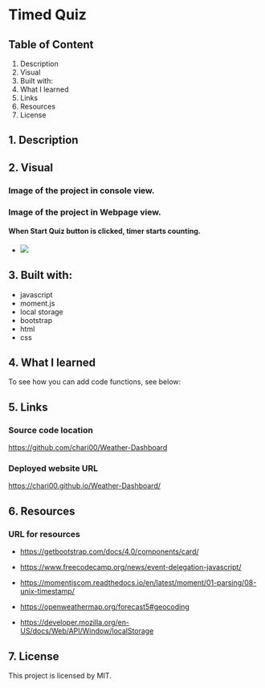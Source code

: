 # Timed Quiz

## Table of Content

1. Description
2. Visual
3. Built with:
4. What I learned
5. Links
6. Resources
7. License

## 1. Description

## 2. Visual

### Image of the project in console view.

### Image of the project in Webpage view.

#### When Start Quiz button is clicked, timer starts counting.

- <img src="/assets/images/score.png">

## 3. Built with:

- javascript
- moment.js
- local storage
- bootstrap
- html
- css

## 4. What I learned

To see how you can add code functions, see below:

## 5. Links

### Source code location

https://github.com/chari00/Weather-Dashboard

### Deployed website URL

https://chari00.github.io/Weather-Dashboard/

## 6. Resources

### URL for resources

- https://getbootstrap.com/docs/4.0/components/card/

- https://www.freecodecamp.org/news/event-delegation-javascript/

- https://momentjscom.readthedocs.io/en/latest/moment/01-parsing/08-unix-timestamp/

- https://openweathermap.org/forecast5#geocoding

- https://developer.mozilla.org/en-US/docs/Web/API/Window/localStorage

## 7. License

This project is licensed by MIT.
